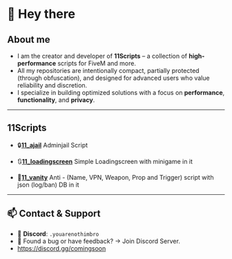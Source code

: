 # 👋 Hey there


## About me
- I am the creator and developer of **11Scripts** – a collection of **high-performance** scripts for FiveM and more.
- All my repositories are intentionally compact, partially protected (through obfuscation), and designed for advanced users who value reliability and discretion.
- I specialize in building optimized solutions with a focus on **performance**, **functionality**, and **privacy**.

---

## 11Scripts

- 🔒[**11_ajail**](https://comingsoon.com) Adminjail Script

- 🔃[**11_loadingscreen**](https://comingsoon.com)
  Simple Loadingscreen with minigame in it

- 🛜[**11_vanity**](https://comingsoon.com)
  Anti - (Name, VPN, Weapon, Prop and Trigger) script with json (log/ban) DB in it

---

## 📫 Contact & Support

- 💬 **Discord**: `.youarenothimbro`
- 🐛 Found a bug or have feedback? → Join Discord Server.  
- https://discord.gg/comingsoon

